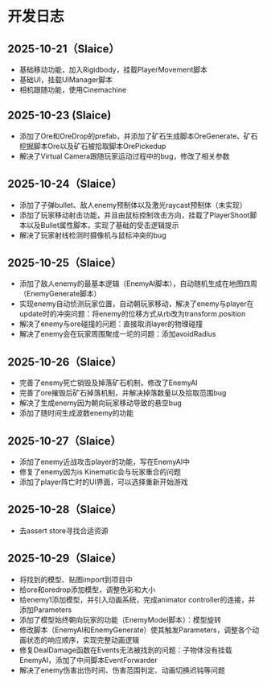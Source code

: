# 开发日志
## 2025-10-21（Slaice）
- 基础移动功能，加入Rigidbody，挂载PlayerMovement脚本
- 基础UI，挂载UIManager脚本
- 相机跟随功能，使用Cinemachine

## 2025-10-23 (Slaice)
- 添加了Ore和OreDrop的prefab，并添加了矿石生成脚本OreGenerate、矿石挖掘脚本Ore以及矿石被拾取脚本OrePickedup
- 解决了Virtual Camera跟随玩家运动过程中的bug，修改了相关参数

## 2025-10-24（Slaice）
- 添加了子弹bullet、敌人enemy预制体以及激光raycast预制体（未实现）
- 添加了玩家移动射击功能，并且由鼠标控制攻击方向，挂载了PlayerShoot脚本以及Bullet属性脚本，实现了基础的受击逻辑提示
- 解决了玩家射线检测时摄像机与鼠标冲突的bug

## 2025-10-25（Slaice）
- 添加了敌人enemy的最基本逻辑（EnemyAI脚本），自动随机生成在地图四周（EnemyGenerate脚本）
- 实现enemy自动侦测玩家位置，自动朝玩家移动，解决了enemy与player在update时的冲突问题：将enemy的位移方式从rb改为transform.position
- 解决了enemy与ore碰撞的问题：直接取消layer的物理碰撞
- 解决了enemy会在玩家周围聚成一坨的问题：添加avoidRadius

## 2025-10-26（Slaice）
- 完善了enemy死亡销毁及掉落矿石机制，修改了EnemyAI
- 完善了ore摧毁后矿石掉落机制，并解决掉落数量以及拾取范围bug
- 解决了生成enemy因为朝向玩家移动导致的悬空bug
- 添加了随时间生成波数enemy的功能

## 2025-10-27（Slaice）
- 添加了enemy近战攻击player的功能，写在EnemyAI中
- 修复了enemy因为is Kinematic会与玩家重合的问题
- 添加了player阵亡时的UI界面，可以选择重新开始游戏

## 2025-10-28（Slaice）
- 去assert store寻找合适资源

## 2025-10-29（Slaice）
- 将找到的模型、贴图import到项目中
- 给ore和oredrop添加模型，调整色彩和大小
- 给enemy1添加模型，并引入动画系统，完成animator controller的连接，并添加Parameters
- 添加了模型始终朝向玩家的功能（EnemyModel脚本）：模型旋转
- 修改脚本（EnemyAI和EnemyGenerate）使其触发Parameters，调整各个动画状态的响应顺序，实现完整动画逻辑
- 修复DealDamage函数在Events无法被找到的问题：子物体没有挂载EnemyAI，添加了中间脚本EventForwarder
- 解决了enemy伤害出伤时间、伤害范围判定、动画切换迟钝等问题
